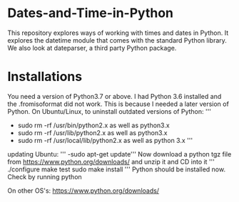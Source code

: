 # Dates-and-Time-in-Python
This repository explores ways of working with times and dates in Python. It explores the datetime module that comes with the standard Python library. We also look at dateparser, a third party Python package.

# Installations
You need a version of Python3.7 or above. I had Python 3.6 installed and the .fromisoformat did not work. This is because I needed a later version of Python. 
On Ubuntu/Linux, to uninstall outdated versions of Python:
'''
 - sudo rm -rf /usr/bin/python2.x as well as python3.x
 - sudo rm -rf /usr/lib/python2.x as well as python3.x
 - sudo rm -rf /usr/local/lib/python2.x as well as python 3.x 
 '''

updating Ubuntu:
''' -sudo apt-get update'''
Now download a python tgz file from https://www.python.org/downloads/ and unzip it and CD into it
'''
./configure
make test
sudo make install
'''
Python should be installed now. Check by running python

On other OS's: https://www.python.org/downloads/ 


